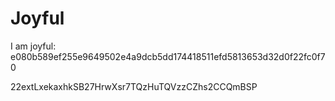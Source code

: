# Joyful

I am joyful: e080b589ef255e9649502e4a9dcb5dd174418511efd5813653d32d0f22fc0f70


22extLxekaxhkSB27HrwXsr7TQzHuTQVzzCZhs2CCQmBSP